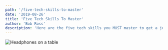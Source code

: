 ```yaml
---
path: '/five-tech-skills-to-master'
date: '2019-08-26'
title: 'Five Tech Skills To Master'
author: 'Bob Ross'
description: 'Here are the five tech skills you MUST master to get a job.'
---
```


![Headphones on a table](https://images.unsplash.com/photo-1498049794561-7780e7231661?ixlib=rb-1.2.1&ixid=eyJhcHBfaWQiOjEyMDd9&auto=format&fit=crop&w=2250&q=80)

